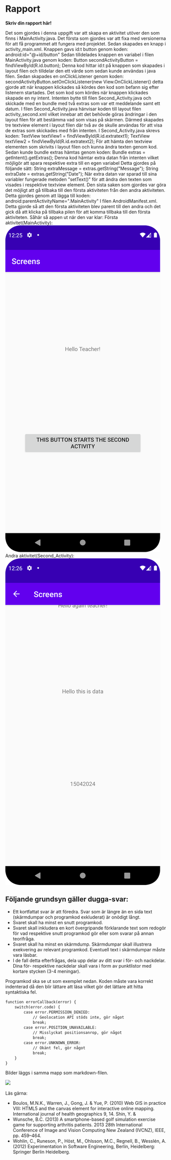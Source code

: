 
# Rapport

**Skriv din rapport här!**

Det som gjordes i denna uppgift var att skapa en aktivitet utöver den som finns i MainActivity.java.
Det första som gjordes var att fixa med versionerna för att få programmet att fungera med projektet.
Sedan skapades en knapp i activity_main.xml. Knappen gavs id:t button genom koden:
android:id="@+id/button"
Sedan tilldelades knappen en variabel i filen MainActivity.java genom koden:
Button secondActivityButton = findViewById(R.id.button);
Denna kod hittar id:t på knappen som skapades i layout filen och tilldelar den ett värde som sedan kunde 
användas i java filen. 
Sedan skapades en onClickListener genom koden:
secondActivityButton.setOnClickListener(new View.OnClickListener()
detta gjorde att när knappen klickades så kördes den kod som befann sig efter listenern startades.
Det som kod som kördes när knappen klickades skapade en ny intent. Intenten bytte till filen Second_Activity.java och skickade 
med en bundle med två extras som var ett meddelande samt ett datum. 
I filen Second_Activity.java hänvisar koden till layout filen activity_second.xml vilket innebar att det behövde göras ändringar
i den layout filen för att bestämma vad som visas på skärmen. Därmed skapades tre textview element i layout filen där två av de skulle användas
för att visa de extras som skickades med från intenten. I Second_Activity.java skrevs koden:
TextView textView1 = findViewById(R.id.extratext1);
TextView textView2 = findViewById(R.id.extratext2);
För att hämta den textview elementen som skrivits i layout filen och kunna ändra texten genom kod.
Sedan kunde bundle extras hämtas genom koden:
Bundle extras = getIntent().getExtras();
Denna kod hämtar extra datan från intenten vilket möjligör att spara respektive extra till en egen variabel
Detta gjordes på följande sätt:
String extraMessage = extras.getString("Message");
String extraDate = extras.getString("Date");
När extra datan var sparad till sina variabler fungerade metoden "setText()" för att ändra den texten som visades
i respektive textview element.
Den sista saken som gjordes var göra det möjligt att gå tillbaka till den första aktiviteten från den 
andra aktiviteten. Detta gjordes genom att lägga till koden:
android:parentActivityName=".MainActivity"
I filen AndroidManifest.xml. Detta gjorde så att den första aktiviteten blev parent till den andra och det gick då att
klicka på tillbaka pilen för att komma tillbaka till den första aktiviteten.
Såhär så appen ut när den var klar:
Första aktivitet(MainActivity):
![img.png](img.png)
Andra aktivitet(Second_Activity):
![img_1.png](img_1.png)

## Följande grundsyn gäller dugga-svar:

- Ett kortfattat svar är att föredra. Svar som är längre än en sida text (skärmdumpar och programkod exkluderat) är onödigt långt.
- Svaret skall ha minst en snutt programkod.
- Svaret skall inkludera en kort övergripande förklarande text som redogör för vad respektive snutt programkod gör eller som svarar på annan teorifråga.
- Svaret skall ha minst en skärmdump. Skärmdumpar skall illustrera exekvering av relevant programkod. Eventuell text i skärmdumpar måste vara läsbar.
- I de fall detta efterfrågas, dela upp delar av ditt svar i för- och nackdelar. Dina för- respektive nackdelar skall vara i form av punktlistor med kortare stycken (3-4 meningar).

Programkod ska se ut som exemplet nedan. Koden måste vara korrekt indenterad då den blir lättare att läsa vilket gör det lättare att hitta syntaktiska fel.

```
function errorCallback(error) {
    switch(error.code) {
        case error.PERMISSION_DENIED:
            // Geolocation API stöds inte, gör något
            break;
        case error.POSITION_UNAVAILABLE:
            // Misslyckat positionsanrop, gör något
            break;
        case error.UNKNOWN_ERROR:
            // Okänt fel, gör något
            break;
    }
}
```

Bilder läggs i samma mapp som markdown-filen.

![](android.png)

Läs gärna:

- Boulos, M.N.K., Warren, J., Gong, J. & Yue, P. (2010) Web GIS in practice VIII: HTML5 and the canvas element for interactive online mapping. International journal of health geographics 9, 14. Shin, Y. &
- Wunsche, B.C. (2013) A smartphone-based golf simulation exercise game for supporting arthritis patients. 2013 28th International Conference of Image and Vision Computing New Zealand (IVCNZ), IEEE, pp. 459–464.
- Wohlin, C., Runeson, P., Höst, M., Ohlsson, M.C., Regnell, B., Wesslén, A. (2012) Experimentation in Software Engineering, Berlin, Heidelberg: Springer Berlin Heidelberg.
